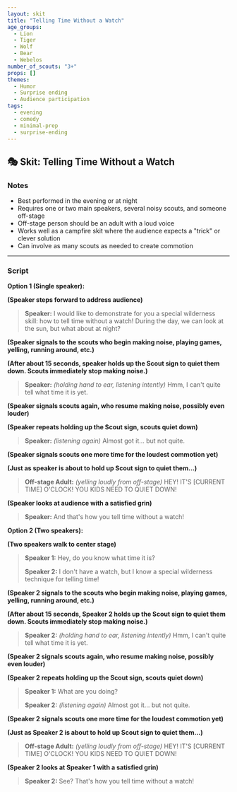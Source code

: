 ```yaml
---
layout: skit
title: "Telling Time Without a Watch"
age_groups:
  - Lion
  - Tiger
  - Wolf
  - Bear
  - Webelos
number_of_scouts: "3+"
props: []
themes:
  - Humor
  - Surprise ending
  - Audience participation
tags:
  - evening
  - comedy
  - minimal-prep
  - surprise-ending
---
```


## 🎭 Skit: Telling Time Without a Watch

### Notes
- Best performed in the evening or at night
- Requires one or two main speakers, several noisy scouts, and someone off-stage
- Off-stage person should be an adult with a loud voice
- Works well as a campfire skit where the audience expects a "trick" or clever solution
- Can involve as many scouts as needed to create commotion

---
### Script

**Option 1 (Single speaker):**

**(Speaker steps forward to address audience)**

> **Speaker:** I would like to demonstrate for you a special wilderness skill: how to tell time without a watch!  During the day, we can look at the sun, but what about at night?

**(Speaker signals to the scouts who begin making noise, playing games, yelling, running around, etc.)**

**(After about 15 seconds, speaker holds up the Scout sign to quiet them down. Scouts immediately stop making noise.)**

> **Speaker:** *(holding hand to ear, listening intently)* Hmm, I can't quite tell what time it is yet.

**(Speaker signals scouts again, who resume making noise, possibly even louder)**

**(Speaker repeats holding up the Scout sign, scouts quiet down)**

> **Speaker:** *(listening again)* Almost got it... but not quite.

**(Speaker signals scouts one more time for the loudest commotion yet)**

**(Just as speaker is about to hold up Scout sign to quiet them...)**

> **Off-stage Adult:** *(yelling loudly from off-stage)* HEY! IT'S [CURRENT TIME] O'CLOCK! YOU KIDS NEED TO QUIET DOWN!

**(Speaker looks at audience with a satisfied grin)**

> **Speaker:** And that's how you tell time without a watch!

**Option 2 (Two speakers):**

**(Two speakers walk to center stage)**

> **Speaker 1:** Hey, do you know what time it is?
> 
> **Speaker 2:** I don't have a watch, but I know a special wilderness technique for telling time!

**(Speaker 2 signals to the scouts who begin making noise, playing games, yelling, running around, etc.)**

**(After about 15 seconds, Speaker 2 holds up the Scout sign to quiet them down. Scouts immediately stop making noise.)**

> **Speaker 2:** *(holding hand to ear, listening intently)* Hmm, I can't quite tell what time it is yet.

**(Speaker 2 signals scouts again, who resume making noise, possibly even louder)**

**(Speaker 2 repeats holding up the Scout sign, scouts quiet down)**

> **Speaker 1:** What are you doing?
> 
> **Speaker 2:** *(listening again)* Almost got it... but not quite.

**(Speaker 2 signals scouts one more time for the loudest commotion yet)**

**(Just as Speaker 2 is about to hold up Scout sign to quiet them...)**

> **Off-stage Adult:** *(yelling loudly from off-stage)* HEY! IT'S [CURRENT TIME] O'CLOCK! YOU KIDS NEED TO QUIET DOWN!

**(Speaker 2 looks at Speaker 1 with a satisfied grin)**

> **Speaker 2:** See? That's how you tell time without a watch!
